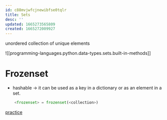 ```yaml
---
id: c88mvjwfcjnewibfse0tqlr
title: Sets
desc: ''
updated: 1665273565809
created: 1665272009927
---
```

unordered collection of unique elements

![[programming-languages.python.data-types.sets.built-in-methods]]
# Frozenset
- hashable -> it can be used as a key in a dictionary or as an element in a set.
```python
    <frozenset> = frozenset(<collection>)
```

[practice](https://repl.it/@aneagoie/sets)